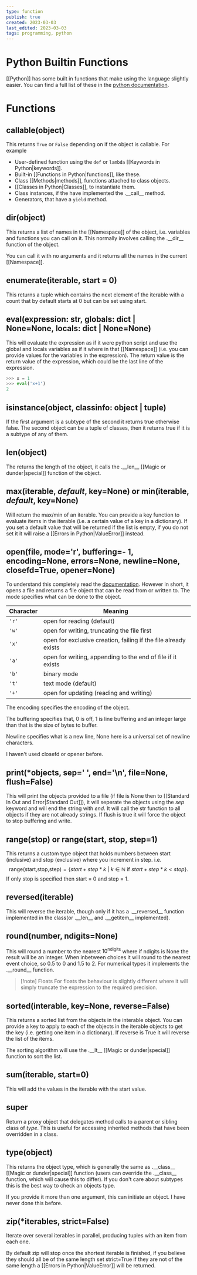 ```yaml
---
type: function
publish: true
created: 2023-03-03
last_edited: 2023-03-03
tags: programming, python
---
```

# Python Builtin Functions
[[Python]] has some built in functions that make using the language slightly easier. You can find a full list of these in the [python documentation](https://docs.python.org/3/library/functions.html).

# Functions
## callable(object)
This returns `True` or `False` depending on if the object is callable. For example
- User-defined function using the `def` or `lambda` [[Keywords in Python|keywords]].
- Built-in [[Functions in Python|functions]], like these.
- Class [[Methods|methods]], functions attached to class objects.
- [[Classes in Python|Classes]], to instantiate them.
- Class instances, if the have implemented the .\_\_call\_\_ method.
- Generators, that have a `yield` method.

## dir(object)
This returns a list of names in the [[Namespace]] of the object, i.e. variables and functions you can call on it. This normally involves calling the .\_\_dir\_\_ function of the object. 

You can call it with no arguments and it returns all the names in the current [[Namespace]].

## enumerate(iterable, start = 0)
This returns a tuple which contains the next element of the iterable with a count that by default starts at 0 but can be set using start.

## eval(expression: str, globals: dict | None=None, locals: dict | None=None)
This will evaluate the expression as if it were python script and use the global and locals variables as if it where in that [[Namespace]] (i.e. you can provide values for the variables in the expression). The return value is the return value of the expression, which could be the last line of the expression.
```python
>>> x = 1
>>> eval('x+1')
2
```

## isinstance(object, classinfo: object | tuple)
If the first argument is a subtype of the second it returns true otherwise false. The second object can be a tuple of classes, then it returns true if it is a subtype of any of them. 

## len(object)
The returns the length of the object, it calls the .\_\_len\_\_  [[Magic or dunder|special]] function of the object.

## max(iterable, _default_, key=None) or min(iterable,  _default_, key=None)
Will return the max/min of an iterable. You can provide a key function to evaluate items in the iterable (i.e. a certain value of a key in a dictionary). If you set a default value that will be returned if the list is empty, if you do not set it it will raise a [[Errors in Python|ValueError]] instead.

## open(file, mode='r', buffering=- 1, encoding=None, errors=None, newline=None, closefd=True, opener=None)
To understand this completely read the [documentation](https://docs.python.org/3/library/functions.html#open). However in short, it opens a file and returns a file object that can be read from or written to. The mode specifies what can be done to the object.

| Character | Meaning                                                         |
| --------- | --------------------------------------------------------------- |
| `'r'`     | open for reading (default)                                      |
| `'w'`     | open for writing, truncating the file first                     |
| `'x'`     | open for exclusive creation, failing if the file already exists |
| `'a'`     | open for writing, appending to the end of file if it exists     |
| `'b'`     | binary mode                                                     |
| `'t'`     | text mode (default)                                             |
| `'+'`     | open for updating (reading and writing)                         |

The encoding specifies the encoding of the object. 

The buffering specifies that, 0 is off, 1 is line buffering and an integer large than that is the size of bytes to buffer. 

Newline specifies what is a new line, None here is a universal set of newline characters.

I haven't used closefd or opener before.

## print(\*objects, sep=' ', end='\\n', file=None, flush=False)
This will print the objects provided to a file (if file is None then to [[Standard In Out and Error|Standard Out]]), it will seperate the objects using the _sep_ keyword and will end the string with _end_. It will call the str function to all objects if they are not already strings. If flush is true it will force the object to stop buffering and write.

## range(stop) or range(start, stop, step=1)
This returns a custom type object that holds numbers between start (inclusive) and stop (exclusive) where you increment in step. i.e.
$$
\mbox{range(start,stop,step)} = \{start + step*k\ |\ k \in \mathbb{N} \mbox{ if } start + step*k < stop\}.
$$
If only stop is specified then start = 0 and step = 1.

## reversed(iterable)
This will reverse the iterable, though only if it has a .\_\_reversed\_\_ function implemented in the class(or .\_\_len\_\_ and .\_\_getitem\_\_ implemented). 

## round(number, ndigits=None)
This will round a number to the nearest $10^{\mbox{ndigits}}$ where if ndigits is None the result will be an integer. When inbetween choices it will round to the nearest event choice, so 0.5 to 0 and 1.5 to 2. For numerical types it implements the .\_\_round\_\_ function.

> [!note] Floats
> For floats the behaviour is slightly different where it will simply truncate the expression to the required precision. 

## sorted(interable, key=None, reverse=False)
This returns a sorted list from the objects in the interable object. You can provide a key to apply to each of the objects in the iterable objects to get the key (i.e. getting one item in a dictionary). If reverse is True it will reverse the list of the items.

The sorting algorithm will use the .\_\_lt\_\_ [[Magic or dunder|special]] function to sort the list.

## sum(iterable, start=0)
This will add the values in the iterable with the start value.

## super
Return a proxy object that delegates method calls to a parent or sibling class of _type_. This is useful for accessing inherited methods that have been overridden in a class.

## type(object)
This returns the object type, which is generally the same as .\_\_class\_\_ [[Magic or dunder|special]] function (users can override the .\_\_class\_\_ function, which will cause this to differ). If you don't care about subtypes this is the best way to check an objects type.

If you provide it more than one argument, this can initiate an object. I have never done this before.

## zip(\*iterables, strict=False)
Iterate over several iterables in parallel, producing tuples with an item from each one.

By default zip will stop once the shortest iterable is finished, if you believe they should all be of the same length set strict=True if they are not of the same length a [[Errors in Python|ValueError]] will be returned.
